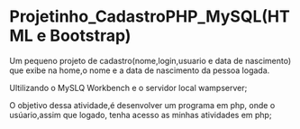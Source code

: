# Projetinho_CadastroPHP_MySQL(HTML e Bootstrap)
Um pequeno projeto de cadastro(nome,login,usuario e data de nascimento) que exibe na home,o nome e a data de nascimento da pessoa logada.

Ultilizando o MySLQ Workbench e o servidor local wampserver;

O objetivo dessa atividade,é desenvolver um programa em php, onde o usúario,assim que logado, tenha acesso as minhas atividades em php; 
